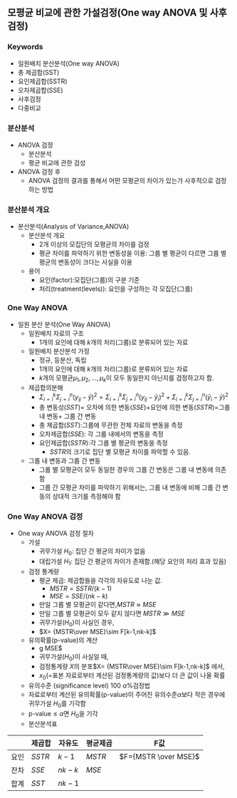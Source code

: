 ## 모평균 비교에 관한 가설검정(One way ANOVA 및 사후검정)
### Keywords
- 일원배치 분산분석(One way ANOVA)
- 총 제곱합(SST)
- 요인제곱합(SSTR)
- 오차제곱합(SSE)
- 사후검정
- 다중비교
### 분산분석
- ANOVA 검정
  - 분산분석
  - 평균 비교에 관한 검성
- ANOVA 검정 후
  - ANOVA 검정의 결과를 통해서 어떤 모평균의 차이가 있는가 사후적으로 검정하는 방법
### 분산분석 개요
- 분산분석(Analysis of Variance,ANOVA)
  - 분산분석 개요
    - 2개 이상의 모집단의 모평균의 차이를 검정
    - 평균 차이를 파악하기 위한 변동성을 이용: 그룹 별 평균이 다르면 그룹 별 평균의 변동성이 크다는 사실을 이용
  - 용어
    - 요인(factor):모집단(그룹)의 구분 기준
    - 처리(treatment(levels)): 요인을 구성하는 각 모집단(그룹)
### One Way ANOVA
- 일원 분산 분석(One Way ANOVA)
  - 일원배치 자료의 구조
    - 1개의 요인에 대해 $k$개의 처리(그룹)로 분류되어 있는 자료
  - 일원배치 분산분석 가정
    - 정규, 등분산, 독립
    - 1개의 요인에 대해 $k$개의 처리(그룹)로 분류되어 있는 자료
    - $k$개의 모평균$\mu_1,\mu_2,...,\mu_k$이 모두 동일한지 아닌지를 검정하고자 함.
  - 제곱합의분해
    - $\Sigma_{i=i}^k\Sigma_{j=i}^n(y_{ij}-\bar y)^2=\Sigma_{i=i}^k\Sigma_{j=i}^n(y_{ij}-\bar y_i)^2+\Sigma_{i=i}^k\Sigma_{j=i}^n(\bar y_{i}-\bar y)^2$
    - 총 변동성($SST$)= 오차에 의한 변동($SSE$)+요인에 의한 변동($SSTR$)=그룹내 변동+ 그룹 간 변동
    - 총 제곱합($SST$):그룹에 무관한 전체 자료의 변동을 측정
    - 오차제곱합($SSE$): 각 그룹 내에서의 변동을 측정
    - 요인제곱합($SSTR$):각 그룹 별 평균의 변동을 측정
      - $SSTR$의 크기로 집단 별 모평균 차이를 파악할 수 있음.
  - 그룹 내 변동과 그룹 간 변동
    - 그룹 별 모평균이 모두 동일한 경우의 그룹 간 변동은 그룹 내 변동에 의존함
    - 그룹 간 모평균 차이를 파악하기 위해서는, 그룹 내 변동에 비해 그룹 간 변동의 상대적 크기를 측정해야 함
### One Way ANOVA 검정
- One way ANOVA 검정 절차
  - 가설 
    - 귀무가설 $H_0$: 집단 간 평균의 차이가 없음
    - 대립가설 $H_1$: 집단 간 평균의 차이가 존재함.(해당 요인의 처리 효과 있음)
  - 검정 통계량
    - 평균 제곱: 제곱합들을 각각의 자유도로 나눈 값.
      - $MSTR=SSTR/(k-1)$
      - $MSE= SSE/(nk-k)$
    - 만일 그룹 별 모평균이 같다면,$MSTR \approx MSE$
    - 만일 그룹 별 모평균이 모두 같지 않다면 $MSTR \gg MSE$
    - 귀무가설($H_0$)이 사실인 경우,
    - $X= {MSTR\over MSE}\sim F[k-1,nk-k]$ 
  - 유의확률(p-value)의 계산
    - g MSE$
    - 귀무가설($H_0$)이 사실일 때,
    - 검정통계량 $X$의 분포$X= {MSTR\over MSE}\sim F[k-1,nk-k]$ 에서,
    - $x_0$(=표본 자료로부터 계산된 검정통계량의 값)보다 더 큰 값이 나올 확률
  - 유의수준 (significance level) 100 $\alpha\%$검정법
  - 자료로부터 계산된 유의확률(p-value)이 주어진 유의수준$\alpha$보다 작은 경우에 귀무가설 $H_0$를 기각함
  - p-value$\leq \alpha$면 $H_0$을 기각
  - 분산분석표

|<br>|제곱합|자유도|평균제곱|F값|
|---|---|---|---|---|
|요인|$SSTR$|$k-1$|$MSTR$|$F={MSTR \over MSE}$|
|잔차|$SSE$|$nk-k$|$MSE$|<br>|
|합계|$SST$|$nk-1$|<br>|<br>|
